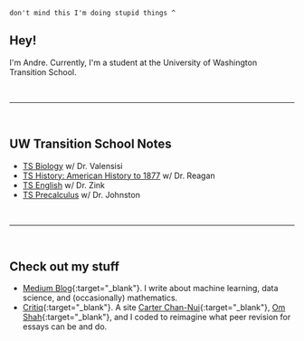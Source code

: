 <html lang="en-US">  
  <body>
  <a href="{{page.url}}" id="theme-toggle" onclick="modeSwitcher()" style="cursor: pointer;"></a>
    <script>
      let systemInitiatedDark = window.matchMedia("(prefers-color-scheme: dark)"); 
      let theme = sessionStorage.getItem('theme'); 
      if (systemInitiatedDark.matches) {
        document.getElementById("theme-toggle").innerHTML = "Light Mode";
      } else {
        document.getElementById("theme-toggle").innerHTML = "Dark Mode";
      }
      function prefersColorTest(systemInitiatedDark) {
        if (systemInitiatedDark.matches) {
          document.documentElement.setAttribute('data-theme', 'dark');		
          document.getElementById("theme-toggle").innerHTML = "Light Mode";
          sessionStorage.setItem('theme', '');
        } else {
          document.documentElement.setAttribute('data-theme', 'light');
          document.getElementById("theme-toggle").innerHTML = "Dark Mode";
          sessionStorage.setItem('theme', '');
        }
      }
      systemInitiatedDark.addListener(prefersColorTest);
      function modeSwitcher() {
        let theme = sessionStorage.getItem('theme');
        if (theme === "dark") {
          document.documentElement.setAttribute('data-theme', 'light');
          sessionStorage.setItem('theme', 'light');
          document.getElementById("theme-toggle").innerHTML = "Dark Mode";
        }	else if (theme === "light") {
          document.documentElement.setAttribute('data-theme', 'dark');
          sessionStorage.setItem('theme', 'dark');
          document.getElementById("theme-toggle").innerHTML = "Light Mode";
        } else if (systemInitiatedDark.matches) {	
          document.documentElement.setAttribute('data-theme', 'light');
          sessionStorage.setItem('theme', 'light');
          document.getElementById("theme-toggle").innerHTML = "Dark Mode";
        } else {
          document.documentElement.setAttribute('data-theme', 'dark');
          sessionStorage.setItem('theme', 'dark');
          document.getElementById("theme-toggle").innerHTML = "Light Mode";
        }
      }
      if (theme === "dark") {
        document.documentElement.setAttribute('data-theme', 'dark');
        sessionStorage.setItem('theme', 'dark');
        document.getElementById("theme-toggle").innerHTML = "Light Mode";
      } else if (theme === "light") {
        document.documentElement.setAttribute('data-theme', 'light');
        sessionStorage.setItem('theme', 'light');
        document.getElementById("theme-toggle").innerHTML = "Dark Mode";
      }
    </script>
  
  </body>
</html>

```
don't mind this I'm doing stupid things ^
```

## Hey!
I'm Andre. Currently, I'm a student at the University of Washington Transition School.



<br>

---

<br>

## UW Transition School Notes
- [TS Biology](https://andre-ye.github.io/biology/biology_navigation) w/ Dr. Valensisi
- [TS History: American History to 1877](https://andre-ye.github.io/history/history_navigation) w/ Dr. Reagan
- [TS English](https://andre-ye.github.io/english/english_navigation) w/ Dr. Zink
- [TS Precalculus](andre-ye.github.io/precalc/precalculus_navigation) w/ Dr. Johnston

<br> 

---

<br>

## Check out my stuff
- [Medium Blog](https://andre-ye.medium.com){:target="_blank"}. I write about machine learning, data science, and (occasionally) mathematics.
- [Critiq](https://critiq.tech){:target="_blank"}. A site [Carter Chan-Nui](https://www.linkedin.com/in/carterchannui/){:target="_blank"}, [Om Shah](https://www.linkedin.com/in/om-shah-5a0b571ab/){:target="_blank"}, and I coded to reimagine what peer revision for essays can be and do.
